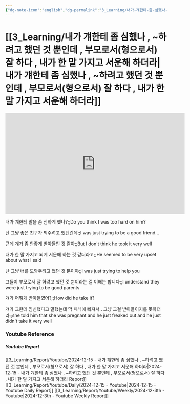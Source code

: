 ```yaml
---
{"dg-note-icon":"english","dg-permalink":"3_Learning/내가-걔한테-좀-심했나-,-~하려고-했던-것-뿐인데-,-부모로서(형으로서)-잘-하다-,-내가-한-말-가지고-서운해-하더라","created-date":"2024-12-15 12:40:54 pm","date":"2024-12-15","type":"youtube","tags":["youtube","english","flashcards"],"aliases":null,"youtuber":"빨모쌤","channelName":"라이브 아카데미","link":"https://www.youtube.com/watch?v=STwkuz9na0g","img":"https://img.youtube.com/vi/STwkuz9na0g/0.jpg","dg-publish":true,"permalink":"/3_Learning/내가-걔한테-좀-심했나-,-~하려고-했던-것-뿐인데-,-부모로서(형으로서)-잘-하다-,-내가-한-말-가지고-서운해-하더라/","dgPassFrontmatter":true,"noteIcon":"english"}
---
```


# [[3_Learning/내가 걔한테 좀 심했나 , ~하려고 했던 것 뿐인데 , 부모로서(형으로서) 잘 하다 , 내가 한 말 가지고 서운해 하더라\|내가 걔한테 좀 심했나 , ~하려고 했던 것 뿐인데 , 부모로서(형으로서) 잘 하다 , 내가 한 말 가지고 서운해 하더라]]


<div class="container-root"><span></span></div><div><div class="container-root"><iframe width="560" height="315" src="https://www.youtube.com/embed/STwkuz9na0g" title="YouTube video player" frameborder="0" allow="accelerometer; autoplay; clipboard-write; encrypted-media; gyroscope; picture-in-picture; web-share" allowfullscreen=""></iframe></div></div>

내가 걔한테 말을 좀 심하게 했나?;;Do you think I was too hard on him?
<!--SR:!2024-12-19,4,270-->
난 그냥 좋은 친구가 되주려고 했던건데;;I was just trying to be a good friend...
<!--SR:!2025-01-18,16,290-->
근데 걔가 좀 안좋게 받아들인 것 같아;;But I don't think he took it very well
<!--SR:!2024-12-19,4,270-->
내가 한 말 가지고 되게 서운해 하는 것 같더라고;;He seemed to be very upset about what I said
<!--SR:!2024-12-19,4,270-->

난 그냥 너를 도와주려고 했던 것 뿐이야;;I was just trying to help you
<!--SR:!2024-12-19,4,270-->
그들이 부모로서 잘 하려고 했던 것 뿐이라는 걸 이해는 합니다;;I understand they were just trying to be good parents
<!--SR:!2025-01-13,10,270-->

걔가 어떻게 받아들였어?;;How did he take it?
<!--SR:!2025-01-20,15,290-->
걔가 그한테 임신했다고 말했는데 막 패닉에 빠져서.. 그냥 그걸 받아들이지를 못하더라;;she told him that she was pregnant and he just freaked out and he just didn't take it very well
<!--SR:!2025-01-05,2,250-->






### Youtube Reference
##### Youtube Report
[[3_Learning/Report/Youtube/2024-12-15 - 내가 걔한테 좀 심했나 , ~하려고 했던 것 뿐인데 , 부모로서(형으로서) 잘 하다 , 내가 한 말 가지고 서운해 하더라\|2024-12-15 - 내가 걔한테 좀 심했나 , ~하려고 했던 것 뿐인데 , 부모로서(형으로서) 잘 하다 , 내가 한 말 가지고 서운해 하더라 Report]]
[[3_Learning/Report/Youtube/Daily/2024-12-15 - Youtube\|2024-12-15 - Youtube Daily Report]]
[[3_Learning/Report/Youtube/Weekly/2024-12-3th - Youtube\|2024-12-3th - Youtube Weekly Report]]

